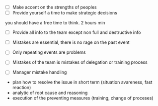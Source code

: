 
- [ ] Make accent on the strengths of peoples 
- [ ] Provide yourself a time to make strategic decisions 

you should have a free time to think. 2 hours min

- [ ] Provide all info to the team except non full and destructive info
- [ ] Mistakes are essential, there is no rage on the past event
- [ ] Only repeating events are problems
- [ ] Mistakes of the team is mistakes of delegation or training process

- [ ] Manager mistake handling
* plan how to resolve the issue in short term (situation avareness, fast reaction)
* analytic of root cause and reasoning
* execution of the preventing measures (training, change of proceses)
